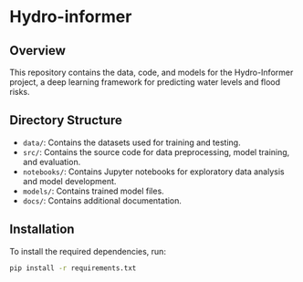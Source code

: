 # Hydro-informer

## Overview
This repository contains the data, code, and models for the Hydro-Informer project, a deep learning framework for predicting water levels and flood risks.

## Directory Structure
- `data/`: Contains the datasets used for training and testing.
- `src/`: Contains the source code for data preprocessing, model training, and evaluation.
- `notebooks/`: Contains Jupyter notebooks for exploratory data analysis and model development.
- `models/`: Contains trained model files.
- `docs/`: Contains additional documentation.

## Installation
To install the required dependencies, run:
```sh
pip install -r requirements.txt

